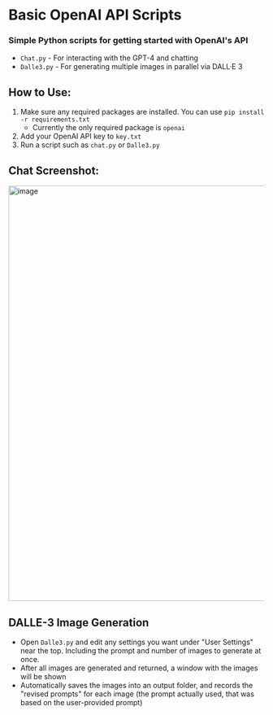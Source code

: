 # Basic OpenAI API Scripts

### Simple Python scripts for getting started with OpenAI's API
- `Chat.py` - For interacting with the GPT-4 and chatting
- `Dalle3.py` - For generating multiple images in parallel via DALL·E 3

## How to Use:
1. Make sure any required packages are installed. You can use `pip install -r requirements.txt`
   - Currently the only required package is `openai`
2. Add your OpenAI API key to `key.txt`
3. Run a script such as `chat.py` or `Dalle3.py`

## Chat Screenshot:
<img width="817" alt="image" src="https://github.com/ThioJoe/Basic-GPT-API/assets/12518330/a2d5ba52-6377-4dc2-b0bb-60a73681c992">

## DALLE-3 Image Generation
- Open `Dalle3.py` and edit any settings you want under "User Settings" near the top. Including the prompt and number of images to generate at once.
- After all images are generated and returned, a window with the images will be shown
- Automatically saves the images into an output folder, and records the "revised prompts" for each image (the prompt actually used, that was based on the user-provided prompt)

